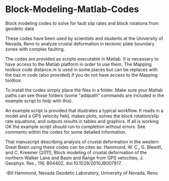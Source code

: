 # Block-Modeling-Matlab-Codes
Block modeling codes to solve for fault slip rates and block rotations from geodetic data

These codes have been used by scientists and students at the University of Nevada, Reno to analyze crustal deformation in tectonic plate boundary zones with complex faulting. 

The codes are provided as scripts executable in Matlab.  It is necessary to have access to the Matlab platform in order to use them. The Mapping toolbox code distance.m is used in some places but can be replaces with the baz.m code (also provided) if you do not have access to the Mapping toolbox. 

To install the codes simply place the files in a folder.  Make sure your Matlab paths can see those folders (some "addpath" commands are included in the example script to help with this).  

An example script is provided that illustrates a typical workflow.  It reads in a model and a GPS velocity field, makes plots, solves the block rotation/slip rate equations, and outputs results in tables and graphics. If all is working OK the example script should run to completion without errors. See comments within the codes for some detailed information.

That manuscript describing analysis of crustal deformation in the western Great Basin using these codes can be cites as:
Hammond, W. C., G. Blewitt, and C. Kreemer (2011), Block modeling of crustal deformation of the northern Walker Lane and Basin and Range from GPS velocities, J. Geophys. Res., 116, B04402, doi:10.1029/2010JB007817.  

-Bill Hammond,
Nevada Geodetic Laboratory,
University of Nevada, Reno
